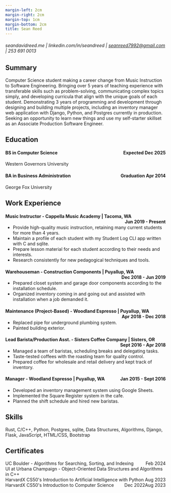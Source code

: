 ```yaml
---
margin-left: 2cm
margin-right: 2cm
margin-top: 1cm
margin-bottom: 2cm
title: Sean Reed
---
```

###### seandavidreed.me | linkedin.com/in/seandreed | seanreed7992@gmail.com | 253 691 0013

## Summary
Computer Science student making a career change from Music Instruction to Software Engineering. Bringing over 5 years of teaching experience with transferable skills such as problem-solving, communicating complex topics simply, and developing curricula that align with the unique goals of each student. Demonstrating 3 years of programming and development through designing and building multiple projects, including an inventory manager web application with Django, Python, and Postgres currently in production. Seeking an opportunity to learn new things and use my self-starter skillset as an Associate Production Software Engineer.

## Education
#### <span style="float: left">BS in Computer Science</span>
#### <span style="float: right">Expected Dec 2025</span><br>
Western Governors University

#### <span style="float: left;">BA in Business Administration</span>
#### <span style="float: right;">Graduation Apr 2014</span><br>
George Fox University

## Work Experience

#### <span style="float: left">Music Instructor - Cappella Music Academy | Tacoma, WA</span>
#### <span style="float: right">Jun 2019 - Present</span><br>

- Provide high-quality music instruction, retaining many current students for more than 4 years.
- Maintain a profile of each student with my Student Log CLI app written with C and sqlite.
- Prepare lesson material for each student according to their needs and interests.
- Research consistently for new pedagogical techniques and tools.

#### <span style="float: left">Warehouseman - Construction Components | Puyallup, WA</span>
#### <span style="float: right">Dec 2018 - Jun 2019</span><br>

- Prepared closet system and garage door components according to the installation schedule.
- Organized inventory coming in and going out and assisted with installation when a job demanded it.

#### <span style="float: left">Maintenance (Project-Based) - Woodland Espresso | Puyallup, WA</span>
#### <span style="float: right">Apr 2018 - Dec 2018</span><br>

- Replaced pipe for underground plumbing system.
- Painted building exterior. 

#### <span style="float: left">Lead Barista/Production Asst. - Sisters Coffee Company | Sisters, OR</span>
#### <span style="float: right">Sept 2016 - Apr 2018</span><br>

- Managed a team of baristas, scheduling breaks and delegating tasks.
- Taste-tested coffees with the roasting team for quality control.
- Prepared coffee for wholesale and retail delivery and kept track of inventory.

#### <span style="float: left">Manager - Woodland Espresso | Puyallup, WA</span>
#### <span style="float: right">Jan 2015 - Sept 2016</span><br>

- Developed an inventory management system using Google Sheets.
- Implemented the Square Register system in the cafe.
- Planned the shift schedule and hired new baristas.

## Skills
Rust, C/C++, Python, Postgres, sqlite, Data Structures, Algorithms, Django, Flask, JavaScript, HTML/CSS, Bootstrap

## Certificates
<span style="float: left">UC Boulder - Algorithms for Searching, Sorting, and Indexing</span>
<span style="float: right">Feb 2024</span><br>
<span style="float: left">UI at Urbana Champaign - Object-Oriented Data Structures and Algorithms in C++</span>
<span style="float: right">Aug 2023</span><br>
<span style="float: left">HarvardX CS50's Introduction to Artificial Intelligence with Python</span>
<span style="float: right">Aug 2023</span><br>
<span style="float: left">HarvardX CS50's Introduction to Computer Science</span>
<span style="float: right">Dec 2022</span><br>
